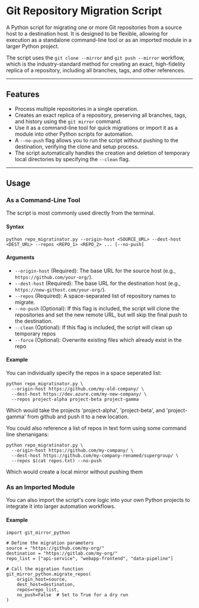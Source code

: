 # Git Repository Migration Script

A Python script for migrating one or more Git repositories from a source host to a destination host. It is designed to be flexible, allowing for execution as a standalone command-line tool or as an imported module in a larger Python project.

The script uses the `git clone --mirror` and `git push --mirror` workflow, which is the industry-standard method for creating an exact, high-fidelity replica of a repository, including all branches, tags, and other references.

-----

## Features

  * Process multiple repositories in a single operation.
  * Creates an exact replica of a repository, preserving all branches, tags, and history using the `git mirror` command.
  * Use it as a command-line tool for quick migrations or import it as a module into other Python scripts for automation.
  * A `--no-push` flag allows you to run the script without pushing to the destination, verifying the clone and setup process.
  * The script automatically handles the creation and deletion of temporary local directories by specifying the `--clean` flag.

-----

## Usage

### As a Command-Line Tool

The script is most commonly used directly from the terminal.

#### Syntax

```
python repo_migratinator.py --origin-host <SOURCE_URL> --dest-host <DEST_URL> --repos <REPO_1> <REPO_2> ... [--no-push]
```

#### Arguments

  * `--origin-host` (Required): The base URL for the source host (e.g., `https://github.com/your-org/`).
  * `--dest-host` (Required): The base URL for the destination host (e.g., `https://new-githost.com/your-org/`).
  * `--repos` (Required): A space-separated list of repository names to migrate.
  * `--no-push` (Optional): If this flag is included, the script will clone the repositories and set the new remote URL, but will skip the final push to the destination.
  * `--clean` (Optional): If this flag is included, the script will clean up temporary repos
  * `--force` (Optional): Overwrite existing files which already exist in the repo

#### Example

You can individually specify the repos in a space seperated list:
```
python repo_migratinator.py \
  --origin-host https://github.com/my-old-company/ \
  --dest-host https://dev.azure.com/my-new-company/ \
  --repos project-alpha project-beta project-gamma
```
Which would take the projects 'project-alpha', 'project-beta', and 'project-gamma' from github and push it to a new location.

You could also reference a list of repos in text form using some command line shenanigans:

```
python repo_migratinator.py \
  --origin-host https://github.com/my-company/ \
  --dest-host https://github.com/my-company-renamed/supergroup/ \
  --repos $(cat repos.txt) --no-push
```

Which would create a local mirror without pushing them

### As an Imported Module

You can also import the script's core logic into your own Python projects to integrate it into larger automation workflows.

#### Example

```
import git_mirror_python

# Define the migration parameters
source = "https://github.com/my-org/"
destination = "https://gitlab.com/my-org/"
repo_list = ["api-service", "webapp-frontend", "data-pipeline"]

# Call the migration function
git_mirror_python.migrate_repos(
    origin_host=source,
    dest_host=destination,
    repos=repo_list,
    no_push=False  # Set to True for a dry run
)
```